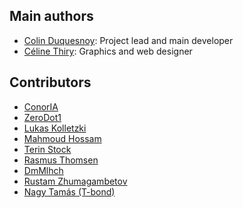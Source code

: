 Main authors
------------

- [Colin Duquesnoy](https://github.com/ColinDuquesnoy): Project lead and main developer
- [Céline Thiry](https://github.com/CelineThiry): Graphics and web designer

Contributors
------------

- [ConorIA](https://github.com/ConorIA)
- [ZeroDot1](http://basic1.moy.su/)
- [Lukas Kolletzki](https://github.com/kolletzki)
- [Mahmoud Hossam](https://github.com/mahmoudhossam)
- [Terin Stock](https://github.com/terinjokes)
- [Rasmus Thomsen](https://github.com/Cogitri)
- [DmMlhch](https://github.com/DmMlhch)
- [Rustam Zhumagambetov](https://github.com/rustamzh)
- [Nagy Tamás (T-bond)](https://github.com/T-bond)
